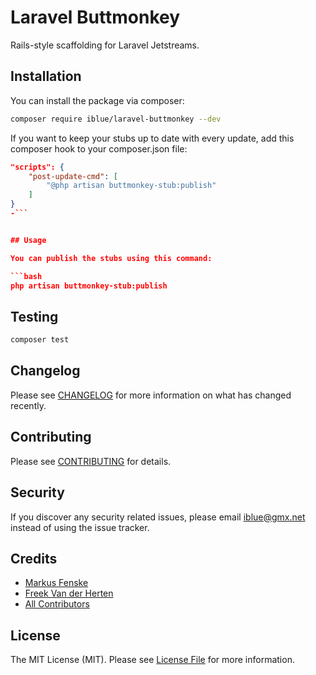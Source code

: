 # Laravel Buttmonkey

Rails-style scaffolding for Laravel Jetstreams.

## Installation

You can install the package via composer:

```bash
composer require iblue/laravel-buttmonkey --dev
```

If you want to keep your stubs up to date with every update, add this composer hook to your composer.json file:

```json
"scripts": {
    "post-update-cmd": [
        "@php artisan buttmonkey-stub:publish"
    ]
}
-```


## Usage

You can publish the stubs using this command:

```bash
php artisan buttmonkey-stub:publish
```

## Testing

``` bash
composer test
```

## Changelog

Please see [CHANGELOG](CHANGELOG.md) for more information on what has changed recently.

## Contributing

Please see [CONTRIBUTING](CONTRIBUTING.md) for details.

## Security

If you discover any security related issues, please email iblue@gmx.net instead of using the issue tracker.

## Credits

- [Markus Fenske](https://github.com/iblue)
- [Freek Van der Herten](https://github.com/freekmurze)
- [All Contributors](../../contributors)

## License

The MIT License (MIT). Please see [License File](LICENSE.md) for more information.
